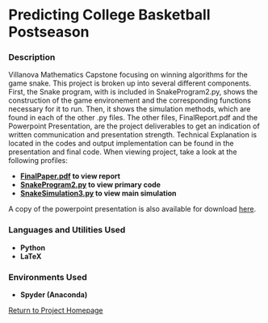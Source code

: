 <h1> Predicting College Basketball Postseason </h1>

<h3> Description </h3>

Villanova Mathematics Capstone focusing on winning algorithms for the game snake. This project is broken up into several different components. First, the Snake program, with is included in SnakeProgram2.py, shows the construction of the game environement and the corresponding functions necessary for it to run. Then, it shows the simulation methods, which are found in each of the other .py files. The other files, FinalReport.pdf and the Powerpoint Presentation, are the project deliverables to get an indication of written communication and presentation strength. Technical Explanation is located in the codes and output implementation can be found in the presentation and final code. When viewing project, take a look at the following profiles:

 - <b>[FinalPaper.pdf](https://github.com/kharmer9/Snake_Analytics-MAT5900/blob/main/FinalPaper.pdf) to view report </b>
 - <b>[SnakeProgram2.py](https://github.com/kharmer9/Snake_Analytics-MAT5900/blob/main/SnakeProgram2.py) to view primary code </b>
 - <b>[SnakeSimulation3.py](https://github.com/kharmer9/Snake_Analytics-MAT5900/blob/main/SnakeSimulation3.py) to view main simulation </b>

A copy of the powerpoint presentation is also available for download [here](https://github.com/kharmer9/Snake_Analytics-MAT5900/raw/main/Slitherin%20Round%20Presentation%202.pptx).

<h3>Languages and Utilities Used</h3>

- <b>Python</b> 
- <b>LaTeX</b>

<h3>Environments Used </h3>

- <b>Spyder (Anaconda)</b>

[Return to Project Homepage](https://github.com/kharmer9/kharmer9/blob/main/README.md)
